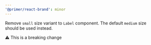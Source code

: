 ```yaml
---
'@primer/react-brand': minor
---
```


Remove `small` size variant to `Label` component. The default `medium` size should be used instead.

⚠️ This is a breaking change
